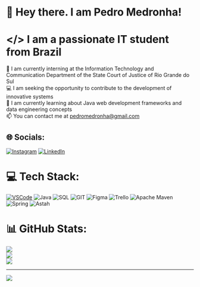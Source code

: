 # 💫 Hey there. I am Pedro Medronha!

# </> I am a passionate IT student from Brazil
🔭 I am currently interning at the Information Technology and Communication Department of the State Court of Justice of Rio Grande do Sul<br>💻 I am seeking the opportunity to contribute to the development of innovative systems<br>🌱 I am currently learning about Java web development frameworks and data engineering concepts<br>📫 You can contact me at pedromedronha@gmail.com


## 🌐 Socials:
[![Instagram](https://img.shields.io/badge/Instagram-%23E4405F.svg?logo=Instagram&logoColor=white)](https://instagram.com/pererereredo) [![LinkedIn](https://img.shields.io/badge/LinkedIn-%230077B5.svg?logo=linkedin&logoColor=white)](https://linkedin.com/in/linkedin.com/in/pedro-medronha-62a1b0198) 

# 💻 Tech Stack:
[![VSCode](https://img.shields.io/badge/VSCode-%23007ACC.svg?style=for-the-badge&logo=visual-studio-code&logoColor=white)](link_para_o_seu_repositório_VSCode) ![Java](https://img.shields.io/badge/java-%23ED8B00.svg?style=for-the-badge&logo=openjdk&logoColor=white) ![SQL](https://img.shields.io/badge/sql-%2300000f.svg?style=for-the-badge&logo=sql&logoColor=white) ![GIT](https://img.shields.io/badge/Git-fc6d26?style=for-the-badge&logo=git&logoColor=white) ![Figma](https://img.shields.io/badge/figma-%23F24E1E.svg?style=for-the-badge&logo=figma&logoColor=white) ![Trello](https://img.shields.io/badge/Trello-%23026AA7.svg?style=for-the-badge&logo=Trello&logoColor=white) ![Apache Maven](https://img.shields.io/badge/Apache%20Maven-C71A36?style=for-the-badge&logo=Apache%20Maven&logoColor=white) ![Spring](https://img.shields.io/badge/Spring-%236DB33F.svg?style=for-the-badge&logo=spring&logoColor=white) ![Astah](https://img.shields.io/badge/Astah-%2321577B.svg?style=for-the-badge&logo=astah&logoColor=white)
# 📊 GitHub Stats:
![](https://github-readme-stats.vercel.app/api?username=pedro-medronha&theme=nightowl&hide_border=false&include_all_commits=true&count_private=true)<br/>
![](https://github-readme-streak-stats.herokuapp.com/?user=pedro-medronha&theme=nightowl&hide_border=false)<br/>
![](https://github-readme-stats.vercel.app/api/top-langs/?username=pedro-medronha&theme=nightowl&hide_border=false&include_all_commits=true&count_private=true&layout=compact)

---
[![](https://visitcount.itsvg.in/api?id=pedro-medronha&icon=2&color=6)](https://visitcount.itsvg.in)
